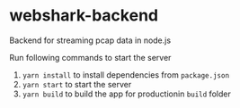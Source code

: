 # webshark-backend
Backend for streaming pcap data in node.js

Run following commands to start the server

1. `yarn install` to install dependencies from `package.json`
2. `yarn start` to start the server
3. `yarn build` to build the app for productionin `build` folder


